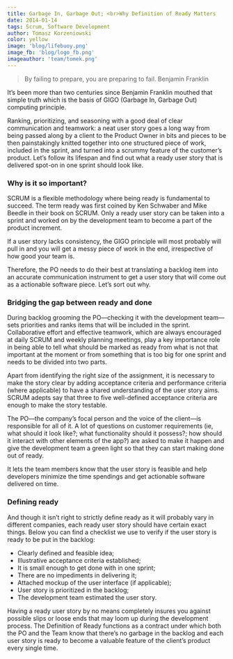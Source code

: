 ```yaml
---
title: Garbage In, Garbage Out; <br>Why Definition of Ready Matters
date: 2014-01-14
tags: Scrum, Software Development
author: Tomasz Korzeniowski
color: yellow
image: 'blog/lifebuoy.png'
image_fb: 'blog/logo_fb.png'
imageauthor: 'team/tomek.png'
---
```


> By failing to prepare, you are preparing to fail.
> Benjamin Franklin

It’s been more than two centuries since Benjamin Franklin mouthed that simple truth which is the basis of GIGO (Garbage In, Garbage Out) computing principle.

Ranking, prioritizing, and seasoning with a good deal of clear communication and teamwork: a neat user story goes a long way from being passed along by a client to the Product Owner in bits and pieces to be then painstakingly knitted together into one structured piece of work, included in the sprint, and turned into a scrummy feature of the customer’s product. Let’s follow its lifespan and find out what a ready user story that is delivered spot-on in one sprint should look like.

### Why is it so important?
SCRUM is a flexible methodology where being ready is fundamental to succeed. The term ready was first coined by Ken Schwaber and Mike Beedle in their book on SCRUM. Only a ready user story can be taken into a sprint and worked on by the development team to become a part of the product increment.

If a user story lacks consistency, the GIGO principle will most probably will pull in and you will get a messy piece of work in the end, irrespective of how good your team is.

Therefore, the PO needs to do their best at translating a backlog item into an accurate communication instrument to get a user story that will come out as a actionable software piece. Let’s sort out why.

### Bridging the gap between ready and done
During backlog grooming the PO—checking it with the development team—sets priorities and ranks items that will be included in the sprint. Collaborative effort and effective teamwork, which are always encouraged at daily SCRUM and weekly planning meetings, play a key importance role in being able to tell what should be marked as ready from what is not that important at the moment or from something that is too big for one sprint and needs to be divided into two parts.

Apart from identifying the right size of the assignment, it is necessary to make the story clear by adding acceptance criteria and performance criteria (where applicable) to have a shared understanding of the user story aims. SCRUM adepts say that three to five well-defined acceptance criteria are enough to make the story testable.

The PO—the company’s focal person and the voice of the client—is responsible for all of it. A lot of questions on customer requirements (ie, what should it look like?; what functionality should it possess?; how should it interact with other elements of the app?) are asked to make it happen and give the development team a green light so that they can start making done out of ready.

It lets the team members know that the user story is feasible and help developers minimize the time spendings and get actionable software delivered on time.

### Defining ready
And though it isn’t right to strictly define ready as it will probably vary in different companies, each ready user story should have certain exact things. Below you can find a checklist we use to verify if the user story is ready to be put in the backlog:

* Clearly defined and feasible idea;
* Illustrative acceptance criteria established;
* It is small enough to get done with in one sprint;
* There are no impediments in delivering it;
* Attached mockup of the user interface (if applicable);
* User story is prioritized in the backlog;
* The development team estimated the user story.

Having a ready user story by no means completely insures you against possible slips or loose ends that may loom up during the development process. The Definition of Ready functions as a contract under which both the PO and the Team know that there’s no garbage in the backlog and each user story is ready to become a valuable feature of the client’s product every single time.
